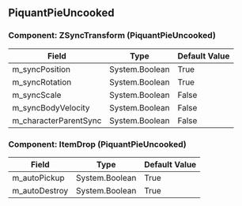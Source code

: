 ## PiquantPieUncooked

### Component: ZSyncTransform (PiquantPieUncooked)

|Field|Type|Default Value|
|-----|----|-------------|
|m_syncPosition|System.Boolean|True|
|m_syncRotation|System.Boolean|True|
|m_syncScale|System.Boolean|False|
|m_syncBodyVelocity|System.Boolean|False|
|m_characterParentSync|System.Boolean|False|

### Component: ItemDrop (PiquantPieUncooked)

|Field|Type|Default Value|
|-----|----|-------------|
|m_autoPickup|System.Boolean|True|
|m_autoDestroy|System.Boolean|True|

